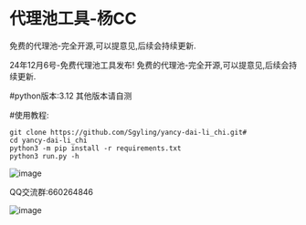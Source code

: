 # 代理池工具-杨CC

免费的代理池-完全开源,可以提意见,后续会持续更新.

24年12月6号-免费代理池工具发布!
免费的代理池-完全开源,可以提意见,后续会持续更新.

#python版本:3.12 其他版本请自测

#使用教程:

```
git clone https://github.com/Sgyling/yancy-dai-li_chi.git#
cd yancy-dai-li_chi
python3 -m pip install -r requirements.txt
python3 run.py -h 
```





![image](https://github.com/user-attachments/assets/cbb8ee9e-eb96-4bfe-8ebd-0e068b45ef9a)

QQ交流群:660264846

![image](https://github.com/user-attachments/assets/aa6099f8-d09d-4a93-b781-30ce705499cd)
